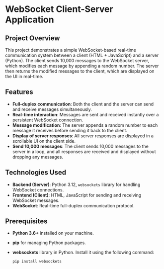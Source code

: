 # WebSocket Client-Server Application

## Project Overview

This project demonstrates a simple WebSocket-based real-time communication system between a client (HTML + JavaScript) and a server (Python). The client sends 10,000 messages to the WebSocket server, which modifies each message by appending a random number. The server then returns the modified messages to the client, which are displayed on the UI in real-time.

## Features

- **Full-duplex communication**: Both the client and the server can send and receive messages simultaneously.
- **Real-time interaction**: Messages are sent and received instantly over a persistent WebSocket connection.
- **Message modification**: The server appends a random number to each message it receives before sending it back to the client.
- **Display of server responses**: All server responses are displayed in a scrollable UI on the client side.
- **Send 10,000 messages**: The client sends 10,000 messages to the server in a loop, and all responses are received and displayed without dropping any messages.

## Technologies Used

- **Backend (Server)**: Python 3.12, `websockets` library for handling WebSocket connections.
- **Frontend (Client)**: HTML, JavaScript for sending and receiving WebSocket messages.
- **WebSocket**: Real-time full-duplex communication protocol.

## Prerequisites

- **Python 3.6+** installed on your machine.
- **pip** for managing Python packages.
- **websockets** library in Python. Install it using the following command:

  ```bash
  pip install websockets
